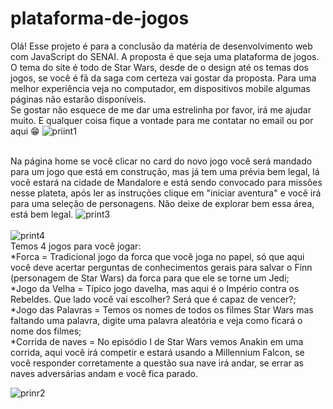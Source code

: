 # plataforma-de-jogos
Olá! Esse projeto é para a conclusão da matéria de desenvolvimento web com JavaScript do SENAI.
A proposta é que seja uma plataforma de jogos. O tema do site é todo de Star Wars, desde de o design até os temas dos jogos, se você é fã
da saga com certeza vai gostar da proposta. Para uma melhor experiência veja no computador, em dispositivos mobile algumas páginas não estarão disponíveis.<br>
Se gostar não esquece de me dar uma estrelinha por favor, irá me ajudar muito. E qualquer coisa fique a vontade para me contatar no email ou por aqui 😁
![priint1](https://github.com/Juliana-L1ma/plataforma-de-jogos/assets/111203538/39f685a3-e60c-4888-9b9f-1a5ea9e23f13)
<br><br>

Na página home se você clicar no card do novo jogo você será mandado para um jogo que está em construção, mas já tem uma prévia bem legal, lá você estará na cidade de Mandalore e está sendo convocado para missões nesse plateta, após ler as instruções clique em "iniciar aventura" e você irá para uma seleção de personagens. Não deixe de explorar bem essa área, está bem legal.
![print3](https://github.com/Juliana-L1ma/plataforma-de-jogos/assets/111203538/75062dce-ca0c-4452-933b-cbf21d55bdc6)
<br><br>
![print4](https://github.com/Juliana-L1ma/plataforma-de-jogos/assets/111203538/1f63b183-4a33-407f-a110-e0fde013b996)
<br>
Temos 4 jogos para você jogar:<br>
*Forca = Tradicional jogo da forca que você joga no papel, só que aqui você deve acertar perguntas de conhecimentos gerais para salvar o Finn (personagem de Star Wars) da forca para que ele se torne um Jedi;<br>
*Jogo da Velha = Típico jogo davelha, mas aqui é o Império contra os Rebeldes. Que lado você vai escolher? Será que é capaz de vencer?;<br>
*Jogo das Palavras = Temos os nomes de todos os filmes Star Wars mas faltando uma palavra, digite uma palavra aleatória e veja como ficará o nome dos filmes;<br>
*Corrida de naves = No episódio I de Star Wars vemos Anakin em uma corrida, aqui você irá competir e estará usando a Millennium Falcon, se você responder corretamente a questão sua nave irá andar, se errar as naves adversárias andam e você fica parado.

![prinr2](https://github.com/Juliana-L1ma/plataforma-de-jogos/assets/111203538/049e8ab9-9bc0-4e32-be35-674c87559b97)
<br><br>



